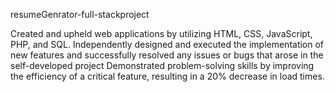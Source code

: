 resumeGenrator-full-stackproject

Created and upheld web applications by utilizing HTML, CSS, JavaScript, PHP, and SQL. 
Independently designed and executed the implementation of new features and successfully resolved any issues or bugs that arose in the self-developed project
Demonstrated problem-solving skills by improving the efficiency of a critical feature, resulting in a 20% decrease in load times.
